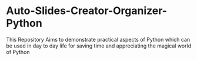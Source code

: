 # Auto-Slides-Creator-Organizer-Python
This Repository Aims to demonstrate practical aspects of Python which can be used in day to day life for saving time and appreciating the magical world of Python
